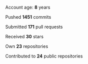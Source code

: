 Account age: **8** years

Pushed **1451** commits

Submitted **171** pull requests

Received **30** stars

Own **23** repositories

Contributed to **24** public repositories
